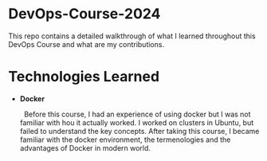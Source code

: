 # DevOps-Course-2024

This repo contains a detailed walkthrough of what I learned throughout this DevOps Course and what are my contributions.

# Technologies Learned
<ul>
  <li><b>Docker</b></li>
  <p>&nbsp;&nbsp;Before this course, I had an experience of using docker but I was not familiar with hou it actually worked. I worked on clusters in Ubuntu, but failed to understand the key concepts. After taking this course, I became familiar with the docker environment, the termenologies and the advantages of Docker in modern world. </p>
</ul>
